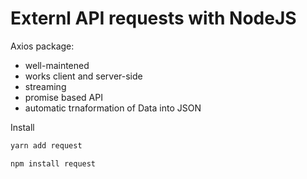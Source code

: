 # Externl API requests with NodeJS

Axios package:

- well-maintened
- works client and server-side
- streaming
- promise based API
- automatic trnaformation of Data into JSON

Install

```bash
yarn add request

npm install request
```
